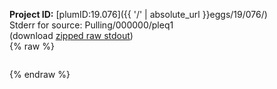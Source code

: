 **Project ID:** [plumID:19.076]({{ '/' | absolute_url }}eggs/19/076/)  
Stderr for source:  Pulling/000000/pleq1   
(download [zipped raw stdout](pleq1.plumed.stdout.txt.zip))  
{% raw %}
<pre>
</pre>
{% endraw %}
